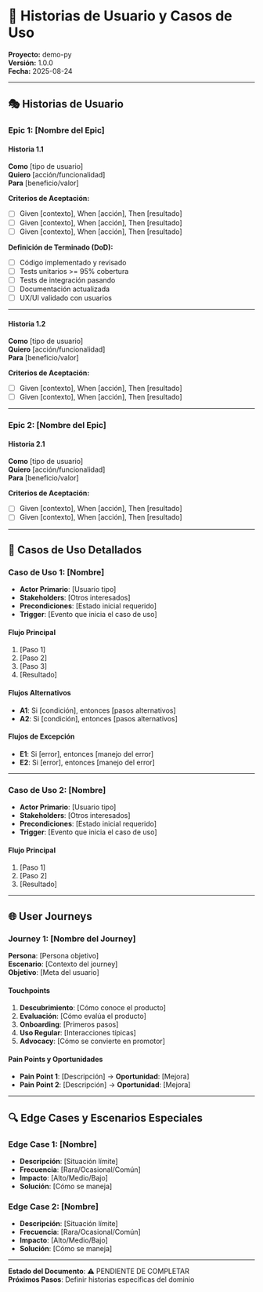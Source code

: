 # 📖 Historias de Usuario y Casos de Uso
**Proyecto:** demo-py  
**Versión:** 1.0.0  
**Fecha:** 2025-08-24  

---

## 🎭 Historias de Usuario

### Epic 1: [Nombre del Epic]

#### Historia 1.1
**Como** [tipo de usuario]  
**Quiero** [acción/funcionalidad]  
**Para** [beneficio/valor]  

**Criterios de Aceptación:**
- [ ] Given [contexto], When [acción], Then [resultado]
- [ ] Given [contexto], When [acción], Then [resultado]
- [ ] Given [contexto], When [acción], Then [resultado]

**Definición de Terminado (DoD):**
- [ ] Código implementado y revisado
- [ ] Tests unitarios >= 95% cobertura
- [ ] Tests de integración pasando
- [ ] Documentación actualizada
- [ ] UX/UI validado con usuarios

---

#### Historia 1.2
**Como** [tipo de usuario]  
**Quiero** [acción/funcionalidad]  
**Para** [beneficio/valor]  

**Criterios de Aceptación:**
- [ ] Given [contexto], When [acción], Then [resultado]
- [ ] Given [contexto], When [acción], Then [resultado]

---

### Epic 2: [Nombre del Epic]

#### Historia 2.1
**Como** [tipo de usuario]  
**Quiero** [acción/funcionalidad]  
**Para** [beneficio/valor]  

**Criterios de Aceptación:**
- [ ] Given [contexto], When [acción], Then [resultado]
- [ ] Given [contexto], When [acción], Then [resultado]

---

## 🎯 Casos de Uso Detallados

### Caso de Uso 1: [Nombre]
- **Actor Primario**: [Usuario tipo]
- **Stakeholders**: [Otros interesados]
- **Precondiciones**: [Estado inicial requerido]
- **Trigger**: [Evento que inicia el caso de uso]

#### Flujo Principal
1. [Paso 1]
2. [Paso 2]
3. [Paso 3]
4. [Resultado]

#### Flujos Alternativos
- **A1**: Si [condición], entonces [pasos alternativos]
- **A2**: Si [condición], entonces [pasos alternativos]

#### Flujos de Excepción
- **E1**: Si [error], entonces [manejo del error]
- **E2**: Si [error], entonces [manejo del error]

---

### Caso de Uso 2: [Nombre]
- **Actor Primario**: [Usuario tipo]
- **Stakeholders**: [Otros interesados]
- **Precondiciones**: [Estado inicial requerido]
- **Trigger**: [Evento que inicia el caso de uso]

#### Flujo Principal
1. [Paso 1]
2. [Paso 2]
3. [Resultado]

---

## 🌐 User Journeys

### Journey 1: [Nombre del Journey]
**Persona**: [Persona objetivo]  
**Escenario**: [Contexto del journey]  
**Objetivo**: [Meta del usuario]  

#### Touchpoints
1. **Descubrimiento**: [Cómo conoce el producto]
2. **Evaluación**: [Cómo evalúa el producto]
3. **Onboarding**: [Primeros pasos]
4. **Uso Regular**: [Interacciones típicas]
5. **Advocacy**: [Cómo se convierte en promotor]

#### Pain Points y Oportunidades
- **Pain Point 1**: [Descripción] → **Oportunidad**: [Mejora]
- **Pain Point 2**: [Descripción] → **Oportunidad**: [Mejora]

---

## 🔍 Edge Cases y Escenarios Especiales

### Edge Case 1: [Nombre]
- **Descripción**: [Situación límite]
- **Frecuencia**: [Rara/Ocasional/Común]
- **Impacto**: [Alto/Medio/Bajo]
- **Solución**: [Cómo se maneja]

### Edge Case 2: [Nombre]
- **Descripción**: [Situación límite]
- **Frecuencia**: [Rara/Ocasional/Común]
- **Impacto**: [Alto/Medio/Bajo]
- **Solución**: [Cómo se maneja]

---

**Estado del Documento**: ⚠️ PENDIENTE DE COMPLETAR  
**Próximos Pasos**: Definir historias específicas del dominio
